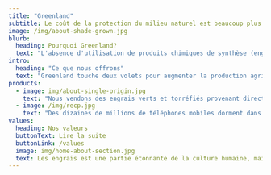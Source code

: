 ```yaml
---
title: "Greenland"
subtitle: Le coût de la protection du milieu naturel est beaucoup plus faible que le coût de sa reconstitution. La défense de la nature est rentable pour les nations.
image: /img/about-shade-grown.jpg
blurb:
  heading: Pourquoi Greenland?
  text: "L'absence d'utilisation de produits chimiques de synthèse (engrais azoté, pesticides) réduit le coût de dépollution de l'eau; La qualité sanitaire des produits bio contribue à la santé des consommateurs et n'engendre pas de coût supplémentaire pour la santé publique (cancers liés à l'usage de pesticides)."
intro:
  heading: "Ce que nous offrons"
  text: "Greenland touche deux volets pour augmenter la production agricole."
products:
  - image: img/about-single-origin.jpg
    text: "Nous vendons des engrais verts et torréfiés provenant directement d'agriculteurs indépendants et de coopératives agricoles. Nous sommes fiers d'offrir une variété des engrais cultivés avec le plus grand soin pour l'environnement et les communautés locales."
  - image: /img/recp.jpg
    text: "Des dizaines de millions de téléphones mobiles dorment dans les tiroirs des Français qui ont souvent du mal en s’en défaire après quelques années de bons et loyaux services. Et pourtant, tous ces téléphones pourraient servir à d’autres ou fournir des matériaux importants pour la fabrication de nouveaux téléphones."
values:
  heading: Nos valeurs
  buttonText: Lire la suite
  buttonLink: /values
  image: img/home-about-section.jpg
  text: Les engrais est une partie étonnante de la culture humaine, mais il a aussi un côté sombre - celui du colonialisme et de l'abus aveugle des ressources naturelles et des vies humaines. Nous voulons inverser la tendance et redonner au commerce du café la nature exaltante, stimulante et unificatrice de la boisson.
---
```

